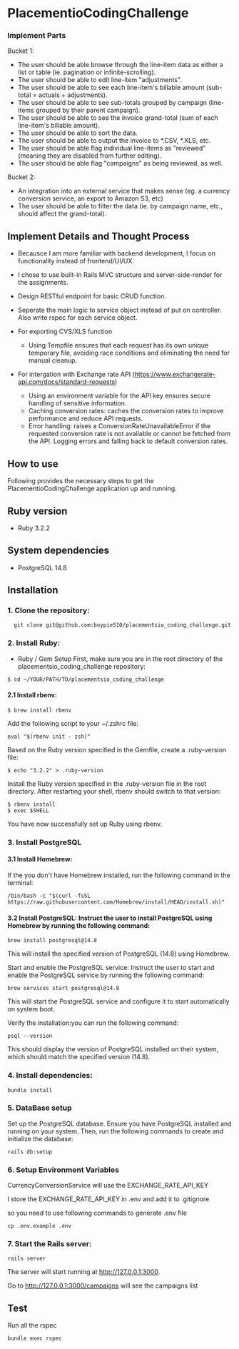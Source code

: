 # PlacementioCodingChallenge

### Implement Parts

Bucket 1:
- The user should be able browse through the line-item data as either a list or table (ie. pagination or infinite-scrolling).
- The user should be able to edit line-item "adjustments".
- The user should be able to see each line-item's billable amount (sub-total = actuals + adjustments).
- The user should be able to see sub-totals grouped by campaign (line-items grouped by their parent campaign).
- The user should be able to see the invoice grand-total (sum of each line-item's billable amount).
- The user should be able to sort the data.
- The user should be able to output the invoice to *.CSV, *.XLS, etc.
- The user should be able flag individual line-items as "reviewed" (meaning they are disabled from further editing).
- The user should be able flag "campaigns" as being reviewed, as well.

Bucket 2:
- An integration into an external service that makes sense (eg. a currency conversion service, an export to Amazon S3, etc)
- The user should be able to filter the data (ie. by campaign name, etc., should affect the grand-total).

## Implement Details and Thought Process

- Becausce I am more familiar with backend development, I focus on functionality instead of frontend/UI/UX.
- I chose to use built-in Rails MVC structure and server-side-render for the assignments.
- Design RESTful endpoint for basic CRUD function.
- Seperate the main logic to service object instead of put on controller. Also write rspec for each service object.

- For exporting CVS/XLS function
  - Using Tempfile ensures that each request has its own unique temporary file, avoiding race conditions and eliminating the need for manual cleanup.
- For intergation with Exchange rate API (https://www.exchangerate-api.com/docs/standard-requests)
  - Using an environment variable for the API key ensures secure handling of sensitive information.
  - Caching conversion rates: caches the conversion rates to improve performance and reduce API requests.
  - Error handling: raises a ConversionRateUnavailableError if the requested conversion rate is not available or cannot be fetched from the API. Logging errors and falling back to default conversion rates.

## How to use

Following provides the necessary steps to get the PlacementioCodingChallenge application up and running.

## Ruby version

- Ruby 3.2.2

## System dependencies

- PostgreSQL 14.8

## Installation

### 1. Clone the repository:

```shell
  git clone git@github.com:boypie510/placementsio_coding_challenge.git
```

### 2. Install Ruby:

- Ruby / Gem Setup
First, make sure you are in the root directory of the placementsio_coding_challenge repository:

```shell
$ cd ~/YOUR/PATH/TO/placementsio_coding_challenge
```

#### 2.1 Install rbenv:

```shell
$ brew install rbenv
```

Add the following script to your ~/.zshrc file:
```shell
eval "$(rbenv init - zsh)"
```

Based on the Ruby version specified in the Gemfile, create a .ruby-version file:

```
$ echo "3.2.2" > .ruby-version
```
Install the Ruby version specified in the .ruby-version file in the root directory. After restarting your shell, rbenv should switch to that version:

```shell
$ rbenv install
$ exec $SHELL
```
You have now successfully set up Ruby using rbenv.

### 3. Install PostgreSQL

#### 3.1 Install Homebrew:

If the you don't have Homebrew installed, run the following command in the terminal:
```shell
/bin/bash -c "$(curl -fsSL https://raw.githubusercontent.com/Homebrew/install/HEAD/install.sh)"
```

#### 3.2 Install PostgreSQL: Instruct the user to install PostgreSQL using Homebrew by running the following command:

```shell
brew install postgresql@14.8
```
This will install the specified version of PostgreSQL (14.8) using Homebrew.

Start and enable the PostgreSQL service: Instruct the user to start and enable the PostgreSQL service by running the following command:
```shell
brew services start postgresql@14.8
```
This will start the PostgreSQL service and configure it to start automatically on system boot.

Verify the installation:you can run the following command:
```shell
psql --version
```
This should display the version of PostgreSQL installed on their system, which should match the specified version (14.8).

### 4. Install dependencies:

```shell
bundle install
```

### 5. DataBase setup

Set up the PostgreSQL database. Ensure you have PostgreSQL installed and running on your system. Then, run the following commands to create and initialize the database:

```shell
rails db:setup
```

### 6. Setup Environment Variables

CurrencyConversionService will use the EXCHANGE_RATE_API_KEY

I store the EXCHANGE_RATE_API_KEY in .env and add it to .gitignore

so you need to use following commands to generate .env file

```shell
cp .env.example .env
```

### 7. Start the Rails server:

```shell
rails server
```

The server will start running at http://127.0.0.1:3000.

Go to http://127.0.0.1:3000/campaigns will see the campaigns list 


## Test 

Run all the rspec

```shell
bundle exec rspec
```
